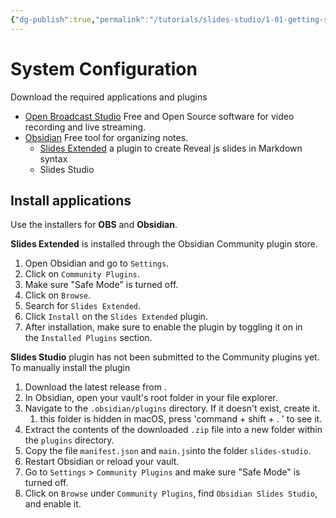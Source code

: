 ```yaml
---
{"dg-publish":true,"permalink":"/tutorials/slides-studio/1-01-getting-started/","noteIcon":""}
---
```



# System Configuration

Download the required applications and plugins
- [Open Broadcast Studio](https://obsproject.com/) Free and Open Source software for video recording and live streaming. 
- [Obsidian](https://obsidian.md/) Free tool for organizing notes. 
	- [Slides Extended]( https://github.com/ebullient/obsidian-slides-extended) a plugin to create Reveal js slides in Markdown syntax
	- Slides Studio

## Install applications

Use the installers for **OBS** and **Obsidian**.

**Slides Extended** is installed through the Obsidian Community plugin store.  
1. Open Obsidian and go to `Settings`.
2. Click on `Community Plugins`.
3. Make sure "Safe Mode" is turned off.
4. Click on `Browse`.
5. Search for `Slides Extended`.
6. Click `Install` on the `Slides Extended` plugin.
7. After installation, make sure to enable the plugin by toggling it on in the `Installed Plugins` section.

**Slides Studio** plugin has not been submitted to the Community plugins yet.  
To manually install the plugin
1. Download the latest release from . 
2. In Obsidian, open your vault's root folder in your file explorer.
3. Navigate to the `.obsidian/plugins` directory. If it doesn't exist, create it.
	1. this folder is hidden in macOS, press 'command + shift + . ' to see it.
4. Extract the contents of the downloaded `.zip` file into a new folder within the `plugins` directory.
5. Copy the file `manifest.json` and `main.js`into the folder `slides-studio`.
6. Restart Obsidian or reload your vault.
7. Go to `Settings` > `Community Plugins` and make sure "Safe Mode" is turned off.
8. Click on `Browse` under `Community Plugins`, find `Obsidian Slides Studio`, and enable it.



